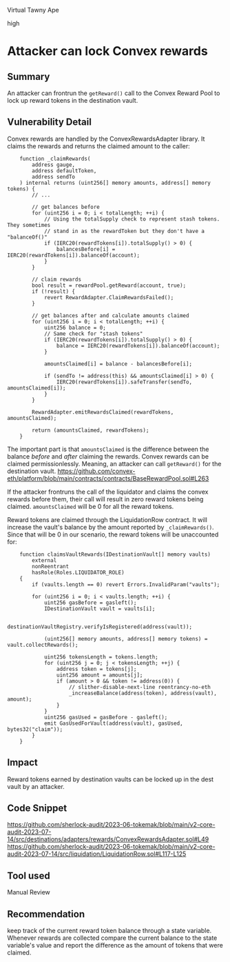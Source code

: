 Virtual Tawny Ape

high

# Attacker can lock Convex rewards
## Summary
An attacker can frontrun the `getReward()` call to the Convex Reward Pool to lock up reward tokens in the destination vault.

## Vulnerability Detail
Convex rewards are handled by the ConvexRewardsAdapter library. It claims the rewards and returns the claimed amount to the caller:

```sol
    function _claimRewards(
        address gauge,
        address defaultToken,
        address sendTo
    ) internal returns (uint256[] memory amounts, address[] memory tokens) {
        // ...

        // get balances before
        for (uint256 i = 0; i < totalLength; ++i) {
            // Using the totalSupply check to represent stash tokens. They sometimes
            // stand in as the rewardToken but they don't have a "balanceOf()"
            if (IERC20(rewardTokens[i]).totalSupply() > 0) {
                balancesBefore[i] = IERC20(rewardTokens[i]).balanceOf(account);
            }
        }

        // claim rewards
        bool result = rewardPool.getReward(account, true);
        if (!result) {
            revert RewardAdapter.ClaimRewardsFailed();
        }

        // get balances after and calculate amounts claimed
        for (uint256 i = 0; i < totalLength; ++i) {
            uint256 balance = 0;
            // Same check for "stash tokens"
            if (IERC20(rewardTokens[i]).totalSupply() > 0) {
                balance = IERC20(rewardTokens[i]).balanceOf(account);
            }

            amountsClaimed[i] = balance - balancesBefore[i];

            if (sendTo != address(this) && amountsClaimed[i] > 0) {
                IERC20(rewardTokens[i]).safeTransfer(sendTo, amountsClaimed[i]);
            }
        }

        RewardAdapter.emitRewardsClaimed(rewardTokens, amountsClaimed);

        return (amountsClaimed, rewardTokens);
    }
```

The important part is that `amountsClaimed` is the difference between the balance *before* and *after* claiming the rewards. Convex rewards can be claimed permissionlessly. Meaning, an attacker can call `getReward()` for the destination vault. https://github.com/convex-eth/platform/blob/main/contracts/contracts/BaseRewardPool.sol#L263

If the attacker frontruns the call of the liquidator and claims the convex rewards before them, their call will result in zero reward tokens being claimed. `amountsClaimed` will be 0 for all the reward tokens.

Reward tokens are claimed through the LiquidationRow contract. It will increase the vault's balance by the amount reported by `_claimRewards()`. Since that will be 0 in our scenario, the reward tokens will be unaccounted for:
```sol
    function claimsVaultRewards(IDestinationVault[] memory vaults)
        external
        nonReentrant
        hasRole(Roles.LIQUIDATOR_ROLE)
    {
        if (vaults.length == 0) revert Errors.InvalidParam("vaults");

        for (uint256 i = 0; i < vaults.length; ++i) {
            uint256 gasBefore = gasleft();
            IDestinationVault vault = vaults[i];

            destinationVaultRegistry.verifyIsRegistered(address(vault));

            (uint256[] memory amounts, address[] memory tokens) = vault.collectRewards();

            uint256 tokensLength = tokens.length;
            for (uint256 j = 0; j < tokensLength; ++j) {
                address token = tokens[j];
                uint256 amount = amounts[j];
                if (amount > 0 && token != address(0)) {
                    // slither-disable-next-line reentrancy-no-eth
                    _increaseBalance(address(token), address(vault), amount);
                }
            }
            uint256 gasUsed = gasBefore - gasleft();
            emit GasUsedForVault(address(vault), gasUsed, bytes32("claim"));
        }
    }
```

## Impact
Reward tokens earned by destination vaults can be locked up in the dest vault by an attacker.

## Code Snippet
https://github.com/sherlock-audit/2023-06-tokemak/blob/main/v2-core-audit-2023-07-14/src/destinations/adapters/rewards/ConvexRewardsAdapter.sol#L49
https://github.com/sherlock-audit/2023-06-tokemak/blob/main/v2-core-audit-2023-07-14/src/liquidation/LiquidationRow.sol#L117-L125
## Tool used

Manual Review

## Recommendation
keep track of the current reward token balance through a state variable. Whenever rewards are collected compare the current balance to the state variable's value and report the difference as the amount of tokens that were claimed.